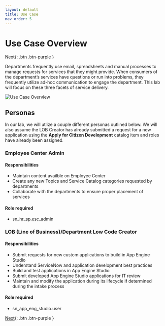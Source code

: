 ```yaml
---
layout: default
title: Use Case
nav_order: 5 
---
```


# Use Case Overview

[Next][NEXT]{: .btn .btn-purple }

Departments frequently use email, spreadsheets and manual processes to manage requests for services that they might provide. When consumers of the department’s services have questions or run into problems, they frequently utilize ad-hoc communication to engage the department. This lab will focus on these three facets of service delivery.

![Use Case Overview](/docs/0_overview/images/use_case_overview.png)

## Personas

In our lab, we will utlize a couple different personas outlined below. We will also assume the LOB Creator has already submitted a request for a new application using the **Apply for Citizen Development** catalog item and roles have already been assigned.

### Employee Center Admin 

#### Responsibilities

- Maintain content availble on Employee Center
- Create any new Topics and Service Catalog categories requested by departments
- Collaborate with the departments to ensure proper placement of services

#### Role required

- sn_hr_sp.esc_admin

### LOB (Line of Business)/Department Low Code Creator

#### Responsibilities
- Submit requests for new custom applications to build in App Engine Studio
- Understand ServiceNow and application development best practices
- Build and test applications in App Engine Studio
- Submit developed App Engine Studio applications for IT review
- Maintain and modify the application during its lifecycle if determined during the intake process

#### Role required

- sn_app_eng_studio.user

[Next][NEXT]{: .btn .btn-purple }

[NEXT]: ../exercise_1_ec_setup/ec_setup